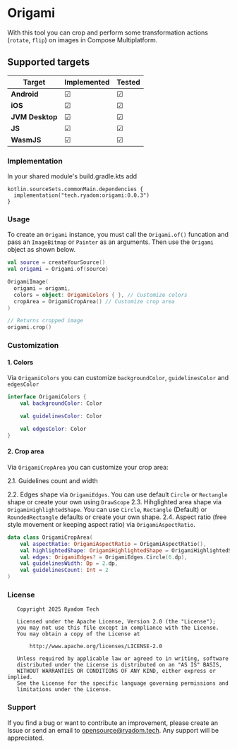 # Origami

With this tool you can crop and perform some transformation actions (`rotate`, `flip`) on images in
Compose Multiplatform.

## Supported targets

| Target          | Implemented | Tested |
|-----------------|-------------|--------|
| **Android**     | ☑           | ☑      |
| **iOS**         | ☑           | ☑      |
| **JVM Desktop** | ☑           | ☑      |
| **JS**          | ☑           | ☑      |
| **WasmJS**      | ☑           | ☑      |

### Implementation

In your shared module's build.gradle.kts add

```Gradle Kotlin DSL
kotlin.sourceSets.commonMain.dependencies {
  implementation("tech.ryadom:origami:0.0.3")
}
```

### Usage

To create an `Origami` instance, you must call the `Origami.of()` funcation and pass an
`ImageBitmap` or `Painter` as an arguments.
Then use the `Origami` object as shown below.

```Kotlin
val source = createYourSource()
val origami = Origami.of(source)

OrigamiImage(
  origami = origami,
  colors = object: OrigamiColors { }, // Customize colors 
  cropArea = OrigamiCropArea() // Customize crop area
)

// Returns cropped image
origami.crop()
```

### Customization
#### 1. Colors
Via `OrigamiColors` you can customize `backgroundColor`, `guidelinesColor` and `edgesColor`

```Kotlin
interface OrigamiColors {
    val backgroundColor: Color

    val guidelinesColor: Color

    val edgesColor: Color
}
```

#### 2. Crop area
Via `OrigamiCropArea` you can customize your crop area: 

2.1. Guidelines count and width 

2.2. Edges shape via `OrigamiEdges`. You can use default `Circle` or `Rectangle` shape or create your own using `DrawScope`
2.3. Hihglighted area shape via `OrigamiHighlightedShape`. You can use `Circle`, `Rectangle` (Default) or `RoundedRectangle` defaults or create your own shape. 
2.4. Aspect ratio (free style movement or keeping aspect ratio) via `OrigamiAspectRatio`.

```Kotlin
data class OrigamiCropArea(
    val aspectRatio: OrigamiAspectRatio = OrigamiAspectRatio(),
    val highlightedShape: OrigamiHighlightedShape = OrigamiHighlightedShape.Default,
    val edges: OrigamiEdges? = OrigamiEdges.Circle(6.dp),
    val guidelinesWidth: Dp = 2.dp,
    val guidelinesCount: Int = 2
)
```

### License

```
   Copyright 2025 Ryadom Tech

   Licensed under the Apache License, Version 2.0 (the "License");
   you may not use this file except in compliance with the License.
   You may obtain a copy of the License at

       http://www.apache.org/licenses/LICENSE-2.0

   Unless required by applicable law or agreed to in writing, software
   distributed under the License is distributed on an "AS IS" BASIS,
   WITHOUT WARRANTIES OR CONDITIONS OF ANY KIND, either express or implied.
   See the License for the specific language governing permissions and
   limitations under the License.
```

### Support

If you find a bug or want to contribute an improvement, please create an Issue or send an email to
opensource@ryadom.tech.
Any support will be appreciated.
